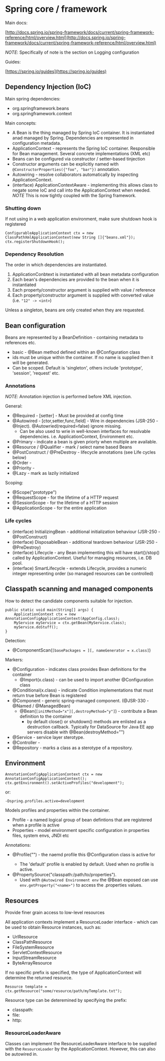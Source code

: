 Spring core / framework
=======================

Main docs:

[http://docs.spring.io/spring-framework/docs/current/spring-framework-reference/html/overview.html](http://docs.spring.io/spring-framework/docs/current/spring-framework-reference/html/overview.html)

*NOTE*: Specifically of note is the section on Logging configuration

Guides:

[https://spring.io/guides](https://spring.io/guides)

Dependency Injection (IoC)
--------------------------

Main spring dependencies:

-	org.springframework.beans
-	org.springframework.context

Main concepts:

-	A Bean is the thing managed by Spring IoC container. It is instantiated anad managed by Spring. Dependencies are represented in configuration metadata.
-	ApplicationContext - represents the Spring IoC container. Responsible for Bean management. Several concrete implementations (XML etc)
-	Beans can be configured via constructor / setter-based tinjection
-	Constructor arguments can be explicitly named with `@ConstructorProperties({"foo", "bar"})` annotation.
-	Autowiring - resolve collaborators automatically by inspecting ApplicationContext.
-	(interface) ApplicationContextAware - implementing this allows class to negate some IoC and call into the ApplicationContext when needed. *NOTE* This is now tightly coupled with the Spring framework.

### Shutting down

If not using in a web application environment, make sure shutdown hook is registered

```
ConfigurableApplicationContext ctx = new ClassPathXmlApplicationContext(new String []{"beans.xml"});
ctx.registerShutdownHook();
```

### Dependency Resolution

The order in which dependencies are instantiated.

1.	ApplicationConbtext is instantiated with all bean metadata configuration
2.	Each bean's dependencies are provided to the bean when it is instantiated
3.	Each property/constructor argument is supplied with value / reference
4.	Each property/constructor argument is supplied with converted value \(i.e. `"12" -> <int>`\)

Unless a singleton, beans are only created when they are requested.

Bean configuration
------------------

Beans are represented by a BeanDefinition - containing metadata to references etc.

-	basic - @Bean method defined within an @Configuration class
-	ids must be unique within the container. If no name is supplied then it will be generated.
-	Can be scoped. Default is 'singleton', others include 'prototype', 'session', 'request' etc.

### Annotations

*NOTE*: Annotation injection is performed before XML injection.

General:

-	@Required - [setter] - Must be provided at config time
-	@Autowired - [ctor,setter,func,field] - Wire in dependencies (JSR-250 - @Inject). @Autowried(required=false) ignore missing.
	-	Can be also used to wrie in well-known interfaces for resolvable dependencies. i.e. ApplicationContext, Environment etc.
-	@Primary - indicate a bean is given priorty when multiple are available.
-	@Resource / @Qualifier - mark / select name based Beans
-	@PostConstruct / @PreDestroy - lifecycle annotations (see Life cycles below)
-	@Order -
-	@Priority -
-	@Lazy - mark as lazily initialized

Scoping:

-	@Scope("prototype")
-	@RequestScope - for the lifetime of a HTTP request
-	@SessionScope - for the lifetime of a HTTP session
-	@ApplicationScope - for the entire application

### Life cycles

-	(interface) InitializingBean - additional initialization behaviour (JSR-250 - @PostConstruct)
-	(interface) DisposableBean - additional teardown behaviour (JSR-250 - @PreDestroy)
-	(interface) Lifecycle - any Bean implementing this will have start()/stop() called by ApplicationContext. Useful for managing resources, i.e. DB pool.
-	(interface) SmartLifecycle - extends Lifecycle, provides a numeric integer representing order (so managed resources can be controlled)

Classpath scanning and managed components
-----------------------------------------

How to detect the candidate components suitable for injection.

```
public static void main(String[] args) {
    ApplicationContext ctx = new AnnotationConfigApplicationContext(AppConfig.class);
    MyService myService = ctx.getBean(MyService.class);
    myService.doStuff();
}
```

Detection:

-	@ComponentScan\(`[basePackages = ][, nameGenerator = x.class]`\)

Markers:

-	@Configuration - indicates class provides Bean definitions for the container
	-	@Import(x.class) - can be used to import another @Configuration class
-	@Conditional(x.class) - indicate Condition implementations that must return true before Bean is registered
-	@Component - generic spring-managed component. (@JSR-330 - @Named / @ManagedBean)
	-	@Bean\(`[initMethod="x"][,destroyMethod="y"]`\) - contribute a Bean definition to the container
		-	by default close() or shutdown() methods are enlisted as a destruction callback. Typically for DataSource for Java EE app servers disable with @Bean(destroyMethod="")
-	@Service - service layer sterotype.
-	@Controller -
-	@Repository - marks a class as a sterotype of a repository.

Environment
-----------

```
AnnotationConfigApplicationContext ctx = new AnnotationConfigApplicationContext();
ctx.getEnvironment().setActiveProfiles("development");
```

or:

```
-Dspring.profiles.active=development
```

Models profiles and properties within the container.

-	Profile - a named logical group of bean defintions that are registered when a profile is active
-	Properties - model environment specific configuration in properties files, system envs, JNDI etc

Annotations:

-	@Profile("<name>") - the naemd profile this @Configuration class is active for
	-	The 'default' profile is enabled by default. Used when no profile is active.
-	@PropertySource("classpath:/path/to/properties").
	-	Used with `@Autowired Environment env` the @Bean exposed can use `env.getProperty("<name>")` to access the .properties values.

Resources
---------

Provide finer grain access to low-level resources

All application contexts implement a ResourceLoader interface - which can be used to obtain Resource instances, such as:

-	UrlResource
-	ClassPathResource
-	FileSystemResource
-	ServletContextResource
-	InputStreamResource
-	ByteArrayResource

If no specific prefix is specified, the type of ApplicationContext will determine the returned resource.

```
Resource template = ctx.getResource("some/resource/path/myTemplate.txt");
```

Resource type can be deteremined by specifying the prefix:

-	classpath:
-	file:
-	http:

### ResourceLoaderAware

Classes can implement the ResourceLoaderAware interface to be supplied with the `ResourceLoader` by the ApplicationContext. However, this can also be autowired in.
